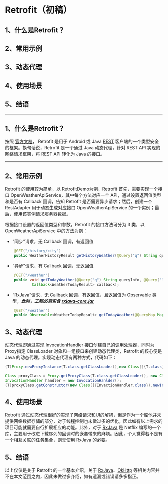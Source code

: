 # Retrofit（初稿）
## 1、什么是Retrofit？
## 2、常用示例
## 3、动态代理
## 4、使用场景
## 5、结语
***
## 1、什么是Retrofit？
按照 [官方文档](http://square.github.io/retrofit/)， Retrofit 是用于 Android 或 Java [REST](http://zh.wikipedia.org/wiki/REST) 客户端的一个类型安全的框架。换句话说，Retrofit 是一个通过 Java 动态代理，针对 REST API 实现的网络请求框架，将 REST API 转化为 Java 的接口。
***  
## 2、常用示例
Retrofit 的使用较为简单，以 RetrofitDemo为例，Retrofit 首先，需要实现一个接口 OpenWeatherApiService，其中每个方法对应一个 API，通过设置返回值类型和是否有 Callback 回调，告知 Retrofit 是否需要异步请求；然后，创建一个 RestAdapter 用于动态生成对应接口 OpenWeatherApiService 的一个实例；最后，使用该实例请求服务器数据。


根据接口设置的返回值类型和参数，Retrofit 的接口方法可分为 3 类，以 OpenWeatherApiService 中的方法为例：


 - “同步”请求，无 Callback 回调，有返回值


```java
    @GET("/history/city")
    public WeatherHistoryResult getHistoryWeather(@Query("q") String queryInfo);
```
 - “异步”请求，有 Callback 回调，无返回值


```java
    @GET("/weather")
    public void getTodayWeather(@Query("q") String queryInfo, @Query("lang") String language,
            Callback<WeatherTodayResult> callback);
```
 - “RxJava”请求，无 Callback 回调，有返回值，且返回值为 Observable 类型，***此时，工程必须包含 [rxjava-core.jar](http://search.maven.org/#search%7Cga%7C1%7Cg%3A%22com.netflix.rxjava%22%20AND%20a%3A%22rxjava-core%22)***
```java
    @GET("/weather")
    public Observable<WeatherTodayResult> getTodayWeather(@QueryMap Map<String, String> params);
```
## 3、动态代理


动态代理即通过实现 InvocationHandler 接口创建自己的调用处理器，同时为Proxy指定 ClassLoader 对象和一组接口来创建动态代理类，Retrofit 的核心便是 Java 的动态代理。实现动态代理有两种方式，代码如下：


```java
(T)Proxy.newProxyInstance(T.class.getClassLoader(),new Class[]{T.class}),new InvocationHanlder()); 
```


```java 
Class proxyClass = Proxy.getProxyClass(T.class.getClassLoader(), new Class[]{T.class}); 
InvocationHandler handler = new InvocationHanlder();
(T)proxyClass.getConstructor(new Class[]{InvactionHandler.class}).newInstance(new Object[]{handler});
```
## 4、使用场景


Retrofit 通过动态代理很好的实现了网络请求和UI的解耦，但是作为一个库他并未提供网络数据存储的部分，对于线程控制也未做过多的优化，因此如有以上需求的项目可能就需要自行扩展相应的功能。此外，对于 [RxJava](https://github.com/Netflix/RxJava/wiki) 是 Netflix 编写的一个库，主要用于改进下载序列的回调时的嵌套带来的麻烦。因此，个人觉得若不是有一个相互关联的任务集合，则无使用 RxJava 的必要。


## 5、结语

以上仅仅是关于 Retrofit 的一个基本介绍，关于 [RxJava](https://github.com/Netflix/RxJava/wiki)、[OkHttp](http://square.github.io/okhttp/) 等相关内容并不在本文范围之内，因此未做过多介绍，如有遗漏或错误请多多指正。

